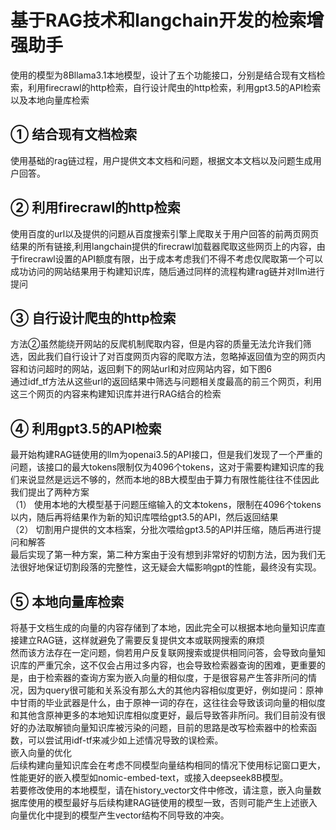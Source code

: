 基于RAG技术和langchain开发的检索增强助手
==
使用的模型为8Bllama3.1本地模型，设计了五个功能接口，分别是结合现有文档检索，利用firecrawl的http检索，自行设计爬虫的http检索，利用gpt3.5的API检索以及本地向量库检索<br>

①	结合现有文档检索
--
使用基础的rag链过程，用户提供文本文档和问题，根据文本文档以及问题生成用户回答。<br>

②	利用firecrawl的http检索
--
使用百度的url以及提供的问题从百度搜索引擎上爬取关于用户回答的前两页网页结果的所有链接,利用langchain提供的firecrawl加载器爬取这些网页上的内容，由于firecrawl设置的API额度有限，出于成本考虑我们不得不考虑仅爬取第一个可以成功访问的网站结果用于构建知识库，随后通过同样的流程构建rag链并对llm进行提问<br>
 
③	自行设计爬虫的http检索
--
方法②虽然能绕开网站的反爬机制爬取内容，但是内容的质量无法允许我们筛选，因此我们自行设计了对百度网页内容的爬取方法，忽略掉返回值为空的网页内容和访问超时的网站，返回剩下的网站url和对应网站内容，如下图6<br>
通过idf_tf方法从这些url的返回结果中筛选与问题相关度最高的前三个网页，利用这三个网页的内容来构建知识库并进行RAG结合的检索<br>
 
④	利用gpt3.5的API检索
--
最开始构建RAG链使用的llm为openai3.5的API接口，但是我们发现了一个严重的问题，该接口的最大tokens限制仅为4096个tokens，这对于需要构建知识库的我们来说显然是远远不够的，然而本地的8B大模型由于算力有限性能往往不佳因此我们提出了两种方案<br>
（1）	使用本地的大模型基于问题压缩输入的文本tokens，限制在4096个tokens以内，随后再将结果作为新的知识库喂给gpt3.5的API，然后返回结果<br>
（2）	切割用户提供的文本档案，分批次喂给gpt3.5的API并压缩，随后再进行提问和解答<br>
最后实现了第一种方案，第二种方案由于没有想到非常好的切割方法，因为我们无法很好地保证切割段落的完整性，这无疑会大幅影响gpt的性能，最终没有实现。<br>
 
⑤	本地向量库检索
--
将基于文档生成的向量的内容存储到了本地，因此完全可以根据本地向量知识库直接建立RAG链，这样就避免了需要反复提供文本或联网搜索的麻烦<br>
然而该方法存在一定问题，倘若用户反复联网搜索或提供相同问答，会导致向量知识库的严重冗余，这不仅会占用过多内容，也会导致检索器查询的困难，更重要的是，由于检索器的查询方案为嵌入向量的相似度，于是很容易产生答非所问的情况，因为query很可能和关系没有那么大的其他内容相似度更好，例如提问：原神中甘雨的毕业武器是什么，由于原神一词的存在，这往往会导致该词向量的相似度和其他含原神更多的本地知识库相似度更好，最后导致答非所问。我们目前没有很好的办法取解锁向量知识库被污染的问题，目前的思路是改写检索器中的检索函数，可以尝试用idf-tf来减少如上述情况导致的误检索。<br>
嵌入向量的优化<br>
后续构建向量知识库会在考虑不同模型向量结构相同的情况下使用标记窗口更大，性能更好的嵌入模型如nomic-embed-text，或接入deepseek8B模型。<br>
若要修改使用的本地模型，请在history_vector文件中修改，请注意，嵌入向量数据库使用的模型最好与后续构建RAG链使用的模型一致，否则可能产生上述嵌入向量优化中提到的模型产生vector结构不同导致的冲突。<br>
